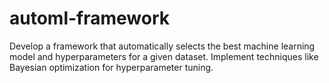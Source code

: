 # automl-framework
Develop a framework that automatically selects the best machine learning model and hyperparameters for a given dataset. Implement techniques like Bayesian optimization for hyperparameter tuning.
